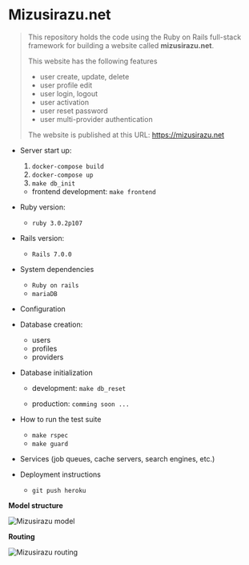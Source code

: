 # Mizusirazu.net

> This repository holds the code using the Ruby on Rails full-stack framework for building a website called **mizusirazu.net**.
>
> This website has the following features
>
> - user create, update, delete
> - user profile edit
> - user login, logout
> - user activation
> - user reset password
> - user multi-provider authentication
>
> The website is published at this URL: https://mizusirazu.net

- Server start up:
  1. `docker-compose build`
  2. `docker-compose up`
  3. `make db_init`
  -  frontend development: `make frontend`

- Ruby version:
  -  `ruby 3.0.2p107`

- Rails version:
  -  `Rails 7.0.0`

- System dependencies
  - `Ruby on rails`
  - `mariaDB`

- Configuration

- Database creation:
  - users
  - profiles
  - providers

- Database initialization
  - development: `make db_reset`

  - production: `comming soon ...`

- How to run the test suite
  - `make rspec`
  - `make guard`

- Services (job queues, cache servers, search engines, etc.)

- Deployment instructions
  - `git push heroku`

**Model structure**

![Mizusirazu model](https://raw.githubusercontent.com/ittoku777/mizusirazu/6c8125db34795b3cf17bbb10e8ec54a7d1435802/doc/images/model-structure.drawio.svg)

**Routing**

![Mizusirazu routing](https://raw.githubusercontent.com/ittoku777/mizusirazu/ea38a75fe90b230b8a113c4ccea5a37057ed521a/doc/images/routing.drawio.svg)
